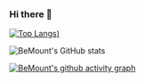 ### Hi there 👋

[![Top Langs](https://github-readme-stats.vercel.app/api/top-langs/?username=zhuzhile&langs_count=8&layout=compact))](https://github.com/anuraghazra/github-readme-stats)

![BeMount's GitHub stats](https://github-readme-stats.vercel.app/api?username=zhuzhile&show_icons=true&theme=radical)

[![BeMount's github activity graph](https://activity-graph.herokuapp.com/graph?username=zhuzhile&theme=github)](https://github.com/ashutosh00710/github-readme-activity-graph)
